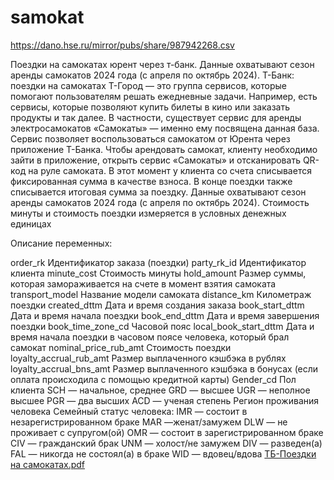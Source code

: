 # samokat
https://dano.hse.ru/mirror/pubs/share/987942268.csv

Поездки на самокатах юрент через т-банк. Данные охватывают сезон аренды самокатов 2024 года (с апреля по октябрь 2024).
Т-Банк: поездки на самокатах
Т-Город — это группа сервисов, которые помогают пользователям решать ежедневные задачи. Например, есть сервисы, которые позволяют купить билеты в кино или заказать продукты и так далее. В частности, существует сервис для аренды электросамокатов «Самокаты» — именно ему посвящена данная база.
Сервис позволяет воспользоваться самокатом от Юрента через приложение Т-Банка. Чтобы арендовать самокат, клиенту необходимо зайти в приложение, открыть сервис «Самокаты» и отсканировать QR-код на руле самоката. В этот момент у клиента
со счета списывается фиксированная сумма в качестве взноса. В конце поездки также списывается итоговая сумма за поездку.
Данные охватывают сезон аренды самокатов 2024 года (с апреля по октябрь 2024).
Стоимость минуты и стоимость поездки измеряется в условных денежных единицах

Описание переменных:

order_rk           Идентификатор заказа (поездки)
party_rk_id Идентификатор клиента
minute_cost         Стоимость минуты
hold_amount         Размер суммы, которая замораживается на счете в момент взятия самоката
transport_model       Название модели самоката
distance_km Километраж поездки
created_dttm           Дата и время создания заказа
book_start_dttm       Дата и время начала поездки
book_end_dttm Дата и время завершения поездки
book_time_zone_cd         Часовой пояс
local_book_start_dttm     Дата и время начала поездки в часовом поясе человека, который брал самокат
nominal_price_rub_amt     Стоимость поездки
loyalty_accrual_rub_amt Размер выплаченного кэшбэка в рублях
loyalty_accrual_bns_amt     Размер выплаченного кэшбэка в бонусах (если оплата происходила с помощью кредитной карты)
Gender_cd                 Пол клиента
SCH — начальное, среднее GRD — высшее
UGR — неполное высшее PGR — два высших
ACD — ученая степень Регион проживания человека Семейный статус человека:
IMR — состоит в незарегистрированном браке MAR —женат/замужем
DLW — не проживает с супругом(ой)
OMR — состоит в зарегистрированном браке CIV — гражданский брак
UNM — холост/не замужем
DIV — разведен(а)
FAL — никогда не состоял(а) в браке WID — вдовец/вдова
[ТБ-Поездки на самокатах.pdf](https://github.com/user-attachments/files/22236047/-.pdf)
